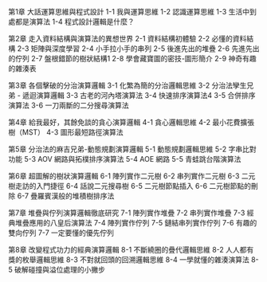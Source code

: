 第1章 大話運算思維與程式設計
    1-1 我與運算思維
    1-2 認識運算思維
    1-3 生活中到處都是演算法
    1-4 程式設計邏輯是什麼？

第2章 走入資料結構與演算法的異想世界
    2-1 資料結構初體驗
    2-2 必懂的資料結構
    2-3 矩陣與深度學習
    2-4 小手拉小手的串列
    2-5 後進先出的堆疊
    2-6 先進先出的佇列
    2-7 盤根錯節的樹狀結構1
    2-8 學會藏寶圖的密技-圖形簡介
    2-9 神奇有趣的雜湊表

第3章 各個擊破的分治演算邏輯
    3-1 化繁為簡的分治邏輯思維
    3-2 分治法孿生兄弟 - 遞迴演算邏輯
    3-3 古老的河內塔演算法
    3-4 快速排序演算法4
    3-5 合併排序演算法
    3-6 一刀兩斷的二分搜尋演算法

第4章 給我最好，其餘免談的貪心演算邏輯
    4-1 貪心邏輯思維
    4-2 最小花費擴張樹（MST）
    4-3 圖形最短路徑演算法

第5章 分治法的麻吉兄弟-動態規劃演算邏輯
    5-1 動態規劃邏輯思維
    5-2 字串比對功能
    5-3 AOV 網路與拓樸排序演算法
    5-4 AOE 網路
    5-5 青蛙跳台階演算法

第6章 超圖解的樹狀演算邏輯
    6-1 陣列實作二元樹
    6-2 串列實作二元樹
    6-3 二元樹走訪的入門捷徑
    6-4 話說二元搜尋樹
    6-5 二元樹節點插入
    6-6 二元樹節點的刪除
    6-7 疊羅賓漢般的堆積樹排序法

第7章 堆疊與佇列演算邏輯徹底研究
    7-1 陣列實作堆疊
    7-2 串列實作堆疊
    7-3 經典堆疊應用的八皇后演算法
    7-4 陣列實作佇列
    7-5 鏈結串列實作佇列
    7-6 有趣的雙向佇列
    7-7 一定要懂的優先佇列

第8章 改變程式功力的經典演算邏輯
    8-1 不斷繞圈的疊代邏輯思維
    8-2 人人都有獎的枚舉邏輯思維
    8-3 不對就回頭的回溯邏輯思維
    8-4 一學就懂的雜湊演算法
    8-5 破解碰撞與溢位處理的小撇步